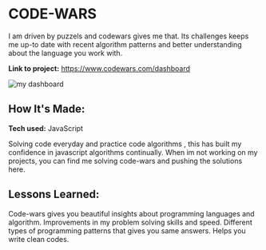 # CODE-WARS

I am driven by puzzels and codewars gives me that. Its challenges keeps me up-to date with recent algorithm patterns and better understanding about the language you work with.

**Link to project:** https://www.codewars.com/dashboard

![my dashboard](https://user-images.githubusercontent.com/107049081/198634200-ee3c963d-6d96-4a38-872f-a5f283d817fb.png)


## How It's Made:

**Tech used:** JavaScript

Solving code everyday and practice code algorithms , this has built my confidence in javascript algorithms continually. When im not working on my projects, you can find me solving code-wars and pushing the solutions here.



## Lessons Learned:

Code-wars gives you beautiful insights about programming languages and algorithm.
Improvements in my problem solving skills and speed.
Different types of programming patterns that gives you same answers.
Helps you write clean codes.




